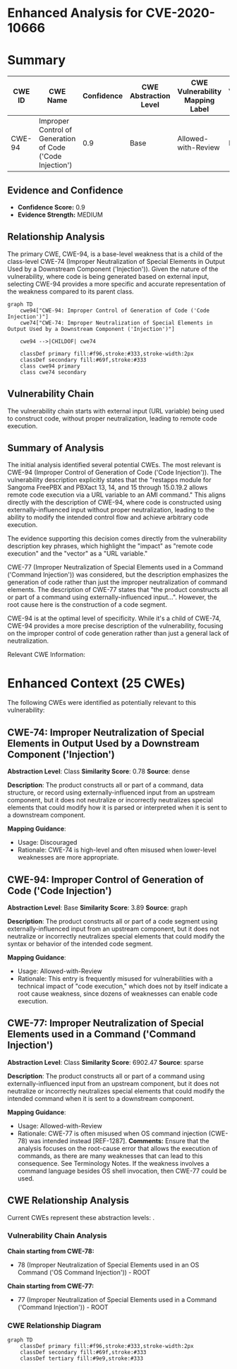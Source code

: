# Enhanced Analysis for CVE-2020-10666

# Summary
| CWE ID | CWE Name | Confidence | CWE Abstraction Level | CWE Vulnerability Mapping Label | CWE-Vulnerability Mapping Notes |
|---|---|---|---|---|---|
| CWE-94 | Improper Control of Generation of Code ('Code Injection') | 0.9 | Base | Allowed-with-Review | Primary CWE |

## Evidence and Confidence

*   **Confidence Score:** 0.9
*   **Evidence Strength:** MEDIUM

## Relationship Analysis
The primary CWE, CWE-94, is a base-level weakness that is a child of the class-level CWE-74 (Improper Neutralization of Special Elements in Output Used by a Downstream Component ('Injection')). Given the nature of the vulnerability, where code is being generated based on external input, selecting CWE-94 provides a more specific and accurate representation of the weakness compared to its parent class.

```mermaid
graph TD
    cwe94["CWE-94: Improper Control of Generation of Code ('Code Injection')"]
    cwe74["CWE-74: Improper Neutralization of Special Elements in Output Used by a Downstream Component ('Injection')"]

    cwe94 -->|CHILDOF| cwe74

    classDef primary fill:#f96,stroke:#333,stroke-width:2px
    classDef secondary fill:#69f,stroke:#333
    class cwe94 primary
    class cwe74 secondary
```

## Vulnerability Chain
The vulnerability chain starts with external input (URL variable) being used to construct code, without proper neutralization, leading to remote code execution.

## Summary of Analysis
The initial analysis identified several potential CWEs. The most relevant is CWE-94 (Improper Control of Generation of Code ('Code Injection')). The vulnerability description explicitly states that the "restapps module for Sangoma FreePBX and PBXact 13, 14, and 15 through 15.0.19.2 allows remote code execution via a URL variable to an AMI command." This aligns directly with the description of CWE-94, where code is constructed using externally-influenced input without proper neutralization, leading to the ability to modify the intended control flow and achieve arbitrary code execution.

The evidence supporting this decision comes directly from the vulnerability description key phrases, which highlight the "impact" as "remote code execution" and the "vector" as a "URL variable."

CWE-77 (Improper Neutralization of Special Elements used in a Command ('Command Injection')) was considered, but the description emphasizes the generation of code rather than just the improper neutralization of command elements. The description of CWE-77 states that "the product constructs all or part of a command using externally-influenced input...". However, the root cause here is the construction of a code segment.

CWE-94 is at the optimal level of specificity. While it's a child of CWE-74, CWE-94 provides a more precise description of the vulnerability, focusing on the improper control of code generation rather than just a general lack of neutralization.

Relevant CWE Information:

# Enhanced Context (25 CWEs)
The following CWEs were identified as potentially relevant to this vulnerability:

## CWE-74: Improper Neutralization of Special Elements in Output Used by a Downstream Component ('Injection')
**Abstraction Level**: Class
**Similarity Score**: 0.78
**Source**: dense

**Description**:
The product constructs all or part of a command, data structure, or record using externally-influenced input from an upstream component, but it does not neutralize or incorrectly neutralizes special elements that could modify how it is parsed or interpreted when it is sent to a downstream component.

**Mapping Guidance**:
- Usage: Discouraged
- Rationale: CWE-74 is high-level and often misused when lower-level weaknesses are more appropriate.

## CWE-94: Improper Control of Generation of Code ('Code Injection')
**Abstraction Level**: Base
**Similarity Score**: 3.89
**Source**: graph

**Description**:
The product constructs all or part of a code segment using externally-influenced input from an upstream component, but it does not neutralize or incorrectly neutralizes special elements that could modify the syntax or behavior of the intended code segment.

**Mapping Guidance**:
- Usage: Allowed-with-Review
- Rationale: This entry is frequently misused for vulnerabilities with a technical impact of "code execution," which does not by itself indicate a root cause weakness, since dozens of weaknesses can enable code execution.

## CWE-77: Improper Neutralization of Special Elements used in a Command ('Command Injection')
**Abstraction Level**: Class
**Similarity Score**: 6902.47
**Source**: sparse

**Description**:
The product constructs all or part of a command using externally-influenced input from an upstream component, but it does not neutralize or incorrectly neutralizes special elements that could modify the intended command when it is sent to a downstream component.

**Mapping Guidance**:
- Usage: Allowed-with-Review
- Rationale: CWE-77 is often misused when OS command injection (CWE-78) was intended instead [REF-1287].
**Comments:** Ensure that the analysis focuses on the root-cause error that allows the execution of commands, as there are many weaknesses that can lead to this consequence. See Terminology Notes. If the weakness involves a command language besides OS shell invocation, then CWE-77 could be used.


## CWE Relationship Analysis

Current CWEs represent these abstraction levels: .


### Vulnerability Chain Analysis

**Chain starting from CWE-78:**
- 78 (Improper Neutralization of Special Elements used in an OS Command ('OS Command Injection')) - ROOT


**Chain starting from CWE-77:**
- 77 (Improper Neutralization of Special Elements used in a Command ('Command Injection')) - ROOT



### CWE Relationship Diagram

```mermaid
graph TD
    classDef primary fill:#f96,stroke:#333,stroke-width:2px
    classDef secondary fill:#69f,stroke:#333
    classDef tertiary fill:#9e9,stroke:#333
```